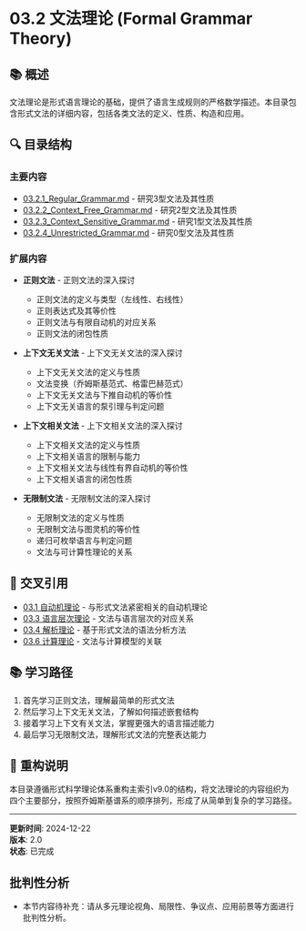 # 03.2 文法理论 (Formal Grammar Theory)

## 📚 概述

文法理论是形式语言理论的基础，提供了语言生成规则的严格数学描述。本目录包含形式文法的详细内容，包括各类文法的定义、性质、构造和应用。

## 🔍 目录结构

### 主要内容

- [03.2.1_Regular_Grammar.md](03.2.1_Regular_Grammar.md) - 研究3型文法及其性质
- [03.2.2_Context_Free_Grammar.md](03.2.2_Context_Free_Grammar.md) - 研究2型文法及其性质
- [03.2.3_Context_Sensitive_Grammar.md](03.2.3_Context_Sensitive_Grammar.md) - 研究1型文法及其性质
- [03.2.4_Unrestricted_Grammar.md](03.2.4_Unrestricted_Grammar.md) - 研究0型文法及其性质

### 扩展内容

- **正则文法** - 正则文法的深入探讨
  - 正则文法的定义与类型（左线性、右线性）
  - 正则表达式及其等价性
  - 正则文法与有限自动机的对应关系
  - 正则文法的闭包性质
  
- **上下文无关文法** - 上下文无关文法的深入探讨
  - 上下文无关文法的定义与性质
  - 文法变换（乔姆斯基范式、格雷巴赫范式）
  - 上下文无关文法与下推自动机的等价性
  - 上下文无关语言的泵引理与判定问题
  
- **上下文相关文法** - 上下文相关文法的深入探讨
  - 上下文相关文法的定义与性质
  - 上下文相关语言的限制与能力
  - 上下文相关文法与线性有界自动机的等价性
  - 上下文相关语言的闭包性质
  
- **无限制文法** - 无限制文法的深入探讨
  - 无限制文法的定义与性质
  - 无限制文法与图灵机的等价性
  - 递归可枚举语言与判定问题
  - 文法与可计算性理论的关系

## 🔗 交叉引用

- [03.1 自动机理论](README.md) - 与形式文法紧密相关的自动机理论
- [03.3 语言层次理论](README.md) - 文法与语言层次的对应关系
- [03.4 解析理论](../03.4_Parsing_Theory.md) - 基于形式文法的语法分析方法
- [03.6 计算理论](README.md) - 文法与计算模型的关联

## 📚 学习路径

1. 首先学习正则文法，理解最简单的形式文法
2. 然后学习上下文无关文法，了解如何描述嵌套结构
3. 接着学习上下文有关文法，掌握更强大的语言描述能力
4. 最后学习无限制文法，理解形式文法的完整表达能力

## 📝 重构说明

本目录遵循形式科学理论体系重构主索引v9.0的结构，将文法理论的内容组织为四个主要部分，按照乔姆斯基谱系的顺序排列，形成了从简单到复杂的学习路径。

---

**更新时间**: 2024-12-22  
**版本**: 2.0  
**状态**: 已完成

## 批判性分析

- 本节内容待补充：请从多元理论视角、局限性、争议点、应用前景等方面进行批判性分析。
